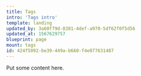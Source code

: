 ```yaml
---
title: Tags
intro: 'Tags intro'
template: landing
updated_by: 3a60f79d-8381-4def-a970-5df62f0f5d56
updated_at: 1567629757
blueprint: page
mount: tags
id: 424f5092-be39-449a-b660-f4e077631487
---
```

Put some content here.